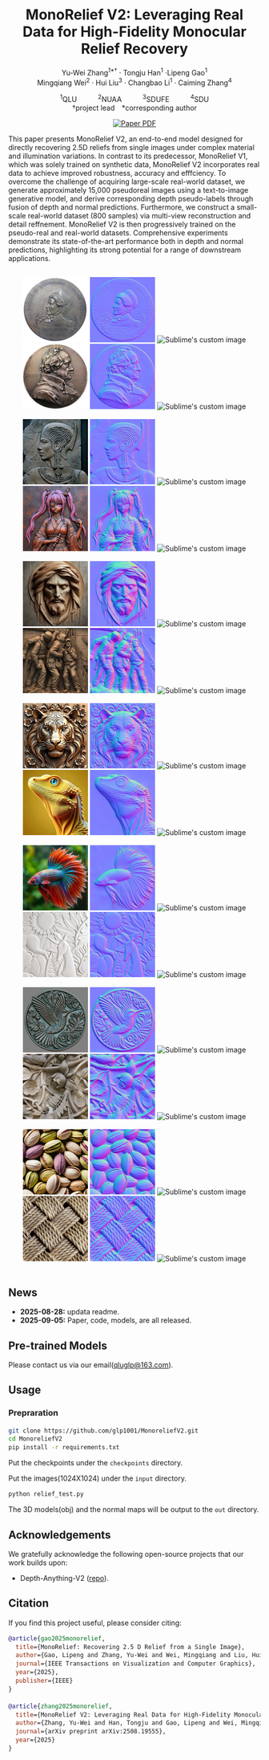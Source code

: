 <div align="center">
<h1>MonoRelief V2: Leveraging Real Data for High-Fidelity Monocular Relief Recovery
</h1>

Yu-Wei Zhang<sup>1*&dagger;</sup> · Tongju Han<sup>1</sup> ·Lipeng Gao<sup>1</sup>
<br>
Mingqiang Wei<sup>2</sup> · Hui Liu<sup>3</sup> · Changbao Li<sup>1</sup> · Caiming Zhang<sup>4</sup>

<sup>1</sup>QLU&emsp;&emsp;&emsp;<sup>2</sup>NUAA&emsp;&emsp;&emsp;<sup>3</sup>SDUFE&emsp;&emsp;&emsp;<sup>4</sup>SDU
<br>
&dagger;project lead&emsp;*corresponding author

<a href="https://arxiv.org/abs/2508.19555v1"><img src='https://img.shields.io/badge/arXiv-Monorelief V2-red' alt='Paper PDF'></a>


<p align="left">This paper presents MonoRelief V2, an end-to-end model designed for directly recovering 2.5D reliefs from single images under complex material and illumination variations. In contrast to its predecessor, MonoRelief V1, which was solely trained on synthetic data, MonoRelief V2 incorporates real data to achieve improved robustness, accuracy and efffciency. To overcome the challenge of acquiring large-scale real-world dataset, we generate approximately 15,000 pseudoreal images using a text-to-image generative model, and derive corresponding depth pseudo-labels through fusion of depth and normal predictions. Furthermore, we construct a small-scale real-world dataset (800 samples) via multi-view reconstruction and detail reffnement. MonoRelief V2 is then progressively trained on the pseudo-real and real-world datasets. Comprehensive experiments demonstrate its state-of-the-art performance both in depth and normal predictions, highlighting its strong potential for a range of downstream applications. </p>

## 
<center class="half">
<img src="assets/g1.jpg" width="130"/>
<img src="assets/g1_n.jpg" width="130"/>
<img src="assets/g1.gif?raw=true" alt="Sublime's custom image" width="130"/>
<img src="assets/g2.png" width="130"/>
<img src="assets/g2_n.jpg" width="130"/>
<img src="assets/g2.gif?raw=true" alt="Sublime's custom image" width="130"/>
</center><br>

<center class="half">
<img src="assets/g3.jpg" width="130"/>
<img src="assets/g3_n.jpg" width="130"/>
<img src="assets/g3.gif?raw=true" alt="Sublime's custom image" width="130"/>
<img src="assets/g4.png" width="130"/>
<img src="assets/g4_n.jpg" width="130"/>
<img src="assets/g4.gif?raw=true" alt="Sublime's custom image" width="130"/>
</center><br>

<center class="half">
<img src="assets/g5.jpg" width="130"/>
<img src="assets/g5_n.jpg" width="130"/>
<img src="assets/g5.gif?raw=true" alt="Sublime's custom image" width="130"/>
<img src="assets/g6.jpg" width="130"/>
<img src="assets/g6_n.jpg" width="130"/>
<img src="assets/g6.gif?raw=true" alt="Sublime's custom image" width="130"/>
</center><br>

<center class="half">
<img src="assets/g7.png" width="130"/>
<img src="assets/g7_n.jpg" width="130"/>
<img src="assets/g7.gif?raw=true" alt="Sublime's custom image" width="130"/>
<img src="assets/g8.jpg" width="130"/>
<img src="assets/g8_n.jpg" width="130"/>
<img src="assets/g8.gif?raw=true" alt="Sublime's custom image" width="130"/>
</center><br>

<center class="half">
<img src="assets/g9.jpg" width="130"/>
<img src="assets/g9_n.jpg" width="130"/>
<img src="assets/g9.gif?raw=true" alt="Sublime's custom image" width="130"/>
<img src="assets/g10.jpg" width="130"/>
<img src="assets/g10_n.jpg" width="130"/>
<img src="assets/g10.gif?raw=true" alt="Sublime's custom image" width="130"/>
</center><br>

<center class="half">
<img src="assets/g11.jpg" width="130"/>
<img src="assets/g11_n.jpg" width="130"/>
<img src="assets/g11.gif?raw=true" alt="Sublime's custom image" width="130"/>
<img src="assets/g12.jpg" width="130"/>
<img src="assets/g12_n.jpg" width="130"/>
<img src="assets/g12.gif?raw=true" alt="Sublime's custom image" width="130"/>  
</center><br>

<center class="half">
<img src="assets/g13.jpg" width="130"/>
<img src="assets/g13_n.jpg" width="130"/>
<img src="assets/g13.gif?raw=true" alt="Sublime's custom image" width="130"/>
<img src="assets/g14.jpg" width="130"/>
<img src="assets/g14_n.jpg" width="130"/>
<img src="assets/g14.gif?raw=true" alt="Sublime's custom image" width="130"/>  
</center><br>

<div align="left">
  
## News
- **2025-08-28:** updata readme.
- **2025-09-05:** Paper, code, models, are all released.

## Pre-trained Models

Please contact us via our email(qluglp@163.com).

## Usage

### Prepraration

```bash
git clone https://github.com/glp1001/MonoreliefV2.git
cd MonoreliefV2
pip install -r requirements.txt
```

Put the checkpoints under the `checkpoints` directory.

Put the images(1024X1024) under the `input` directory.

```bash
python relief_test.py
```
The 3D models(obj) and the normal maps will be output to the `out` directory.
## Acknowledgements

We gratefully acknowledge the following open-source projects that our work builds upon:
- Depth-Anything-V2 ([repo](https://depth-anything-v2.github.io/)).
## Citation

If you find this project useful, please consider citing:

```bibtex
@article{gao2025monorelief,
  title={MonoRelief: Recovering 2.5 D Relief from a Single Image},
  author={Gao, Lipeng and Zhang, Yu-Wei and Wei, Mingqiang and Liu, Hui and Chen, Yanzhao and Qiu, Huadong and Zhang, Caiming},
  journal={IEEE Transactions on Visualization and Computer Graphics},
  year={2025},
  publisher={IEEE}
}

@article{zhang2025monorelief,
  title={MonoRelief V2: Leveraging Real Data for High-Fidelity Monocular Relief Recovery},
  author={Zhang, Yu-Wei and Han, Tongju and Gao, Lipeng and Wei, Mingqiang and Liu, Hui and Li, Changbao and Zhang, Caiming},
  journal={arXiv preprint arXiv:2508.19555},
  year={2025}
}
```
